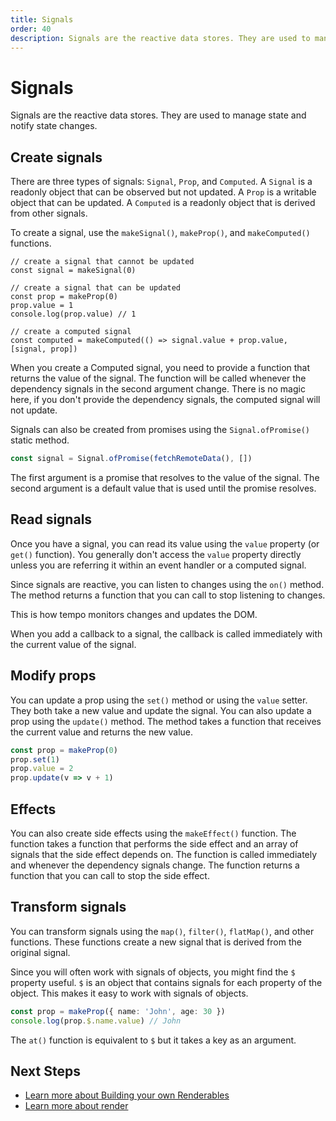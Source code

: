 ```yaml
---
title: Signals
order: 40
description: Signals are the reactive data stores. They are used to manage state and notify state changes.
---
```

# Signals

Signals are the reactive data stores. They are used to manage state and notify state changes.

## Create signals

There are three types of signals: `Signal`, `Prop`, and `Computed`. A `Signal` is a readonly object that can be observed but not updated. A `Prop` is a writable object that can be updated. A `Computed` is a readonly object that is derived from other signals.

To create a signal, use the `makeSignal()`, `makeProp()`, and `makeComputed()` functions.

```tsx
// create a signal that cannot be updated
const signal = makeSignal(0)

// create a signal that can be updated
const prop = makeProp(0)
prop.value = 1
console.log(prop.value) // 1

// create a computed signal
const computed = makeComputed(() => signal.value + prop.value, [signal, prop])
```

When you create a Computed signal, you need to provide a function that returns the value of the signal. The function will be called whenever the dependency signals in the second argument change. There is no magic here, if you don't provide the dependency signals, the computed signal will not update.

Signals can also be created from promises using the `Signal.ofPromise()` static method.

```ts
const signal = Signal.ofPromise(fetchRemoteData(), [])
```

The first argument is a promise that resolves to the value of the signal. The second argument is a default value that is used until the promise resolves.

## Read signals

Once you have a signal, you can read its value using the `value` property (or `get()` function). You generally don't access the `value` property directly unless you are referring it within an event handler or a computed signal.

Since signals are reactive, you can listen to changes using the `on()` method. The method returns a function that you can call to stop listening to changes.

This is how tempo monitors changes and updates the DOM.

When you add a callback to a signal, the callback is called immediately with the current value of the signal.

## Modify props

You can update a prop using the `set()` method or using the `value` setter. They both take a new value and update the signal. You can also update a prop using the `update()` method. The method takes a function that receives the current value and returns the new value.

```ts
const prop = makeProp(0)
prop.set(1)
prop.value = 2
prop.update(v => v + 1)
```

## Effects

You can also create side effects using the `makeEffect()` function. The function takes a function that performs the side effect and an array of signals that the side effect depends on. The function is called immediately and whenever the dependency signals change. The function returns a function that you can call to stop the side effect.

## Transform signals

You can transform signals using the `map()`, `filter()`, `flatMap()`, and other functions. These functions create a new signal that is derived from the original signal.

Since you will often work with signals of objects, you might find the `$` property useful. `$` is an object that contains signals for each property of the object. This makes it easy to work with signals of objects.

```ts
const prop = makeProp({ name: 'John', age: 30 })
console.log(prop.$.name.value) // John
```

The `at()` function is equivalent to `$` but it takes a key as an argument.

## Next Steps

- [Learn more about Building your own Renderables](/page/components.html)
- [Learn more about render](/page/render.html)
